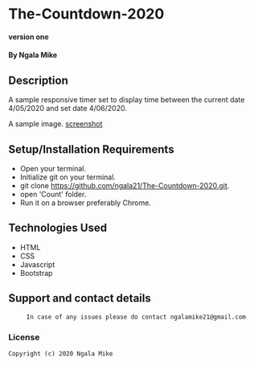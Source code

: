 # The-Countdown-2020
#### version one

#### By **Ngala Mike**

## Description
A sample responsive timer set to display time between the current date 4/05/2020 and set date 4/06/2020. 

A sample image.
[screenshot](Screenshot.png)


## Setup/Installation Requirements
- Open your terminal.
- Initialize git on your terminal.
- git clone <https://github.com/ngala21/The-Countdown-2020.git>.
- open 'Count' folder.
- Run it on a browser preferably Chrome.



## Technologies Used
- HTML
- CSS
- Javascript
- Bootstrap

## Support and contact details

         In case of any issues please do contact ngalamike21@gmail.com
         
### License

    Copyright (c) 2020 Ngala Mike

